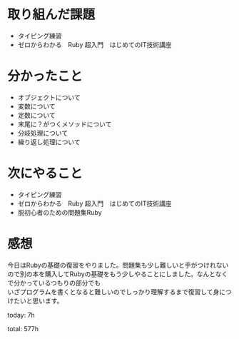 #  取り組んだ課題
- タイピング練習
- ゼロからわかる　Ruby 超入門　はじめてのIT技術講座
  

# 分かったこと
- オブジェクトについて
- 変数について
- 定数について
- 末尾に？がつくメソッドについて
- 分岐処理について
- 繰り返し処理について
  
  
  

# 次にやること
- タイピング練習
- ゼロからわかる　Ruby 超入門　はじめてのIT技術講座
- 脱初心者のための問題集Ruby

# 感想
今日はRubyの基礎の復習をやりました。問題集も少し難しいと手がつけれないので別の本を購入してRubyの基礎をもう少しやることにしました。なんとなくで分かっているつもりの部分でも  
いざプログラムを書くとなると難しいのでしっかり理解するまで復習して身につけたいと思います。


today: 7h

total: 577h
